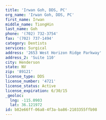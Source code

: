```yaml
---
title: 'Irwan Goh, DDS, PC'
org_name: 'Irwan Goh, DDS, PC'
first_name: Irwan
middle_name: TiongHin
last_name: Goh
phone: '(702) 732-3754'
fax: '(702) 737-1494'
category: Dentists
services: Surgical
address: '2653 West Horizon Ridge Parkway'
address_2: 'Suite 110'
city: Henderson
state: NV
zip: '89121'
license_type: DDS
license_number: '4721'
license_status: Active
license_expiration: 6/30/15
_geoloc:
  lng: -115.0903
  lat: 36.121972
id: b82e66ff-06a8-4f3a-ba86-2103355ffb98
---
```

